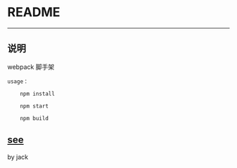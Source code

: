 # README
----
## 说明

webpack 脚手架

    usage：
    
        npm install 
        
        npm start 
        
        npm build 
   
[see](#http://www.jianshu.com/p/42e11515c10f)
----
        
by jack

